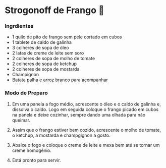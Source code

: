 # Strogonoff de Frango :chicken:

### Ingrdientes

- 1 quilo de pito de frango sem pele cortado em cubos
- 1 tablete de caldo de galinha
- 3 colheres de sopa de óleo
- 2 latas de creme de leite sem soro
- 2 colheres de sopa de molho de tomate
- 2 colheres de sopa de ketchup
- 2 colheres de sopa de mostarda
- Champignon
- Batata palha e arroz branco para acompanhar

### Modo de Preparo

1. Em uma panela a fogo médio, acrescente o óleo e o caldo de galinha e, dissolva o caldo. Logo em seguida coloque o frango picado em cubos na panela e deixe cozinhar, sempre dando uma olhada para não queimar.

2. Assim que o frango estiver bem cozido, acrescente o molho de tomate, o ketchup, a mostarda e champgignon a gosto.

3. Abaixe o fogo e coloque o creme de leite e mexa bem até se tornar um creme homogênio.

4. Está pronto para servir.

